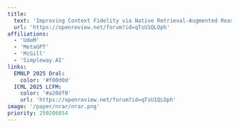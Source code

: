 ```yaml
---
title:
  text: 'Improving Context Fidelity via Native Retrieval-Augmented Reasoning'
  url: 'https://openreview.net/forum?id=qTsU1QLOph'
affiliations:
  - 'UdeM'
  - 'MetaGPT'
  - 'McGill'
  - 'Simpleway.AI'
links:
  EMNLP 2025 Oral:
    color: '#f00d0d'
  ICML 2025 LCFM:
    color: '#a20df0'
    url: 'https://openreview.net/forum?id=qTsU1QLOph'
image: '/paper/nrar/nrar.png'
priority: 250206854
---
```

